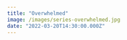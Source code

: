 ```yaml
---
title: "Overwhelmed"
image: /images/series-overwhelmed.jpg
date: "2022-03-20T14:30:00.000Z"
---
```


